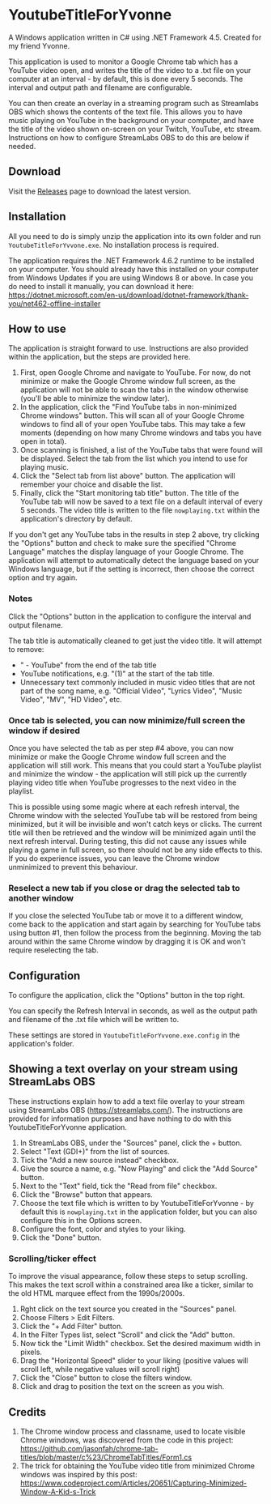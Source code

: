 # YoutubeTitleForYvonne

A Windows application written in C# using .NET Framework 4.5. Created for my friend Yvonne.

This application is used to monitor a Google Chrome tab which has a YouTube video open, and writes the title of the video to a .txt file on your computer at an interval - by default, this is done every 5 seconds. The interval and output path and filename are configurable.

You can then create an overlay in a streaming program such as Streamlabs OBS which shows the contents of the text file. This allows you to have music playing on YouTube in the background on your computer, and have the title of the video shown on-screen on your Twitch, YouTube, etc stream. Instructions on how to configure StreamLabs OBS to do this are below if needed.

## Download

Visit the [Releases](https://github.com/Reikooters/YoutubeTitleForYvonne/releases/latest) page to download the latest version.

## Installation

All you need to do is simply unzip the application into its own folder and run `YoutubeTitleForYvvone.exe`. No installation process is required.

The application requires the .NET Framework 4.6.2 runtime to be installed on your computer. You should already have this installed on your computer from Windows Updates if you are using Windows 8 or above. In case you do need to install it manually, you can download it here: https://dotnet.microsoft.com/en-us/download/dotnet-framework/thank-you/net462-offline-installer

## How to use

The application is straight forward to use. Instructions are also provided within the application, but the steps are provided here.

1. First, open Google Chrome and navigate to YouTube. For now, do not minimize or make the Google Chrome window full screen, as the application will not be able to scan the tabs in the window otherwise (you'll be able to minimize the window later).
2. In the application, click the "Find YouTube tabs in non-minimized Chrome windows" button. This will scan all of your Google Chrome windows to find all of your open YouTube tabs. This may take a few moments (depending on how many Chrome windows and tabs you have open in total).
3. Once scanning is finished, a list of the YouTube tabs that were found will be displayed. Select the tab from the list which you intend to use for playing music.
4. Click the "Select tab from list above" button. The application will remember your choice and disable the list.
5. Finally, click the "Start monitoring tab title" button.  The title of the YouTube tab will now be saved to a text file on a default interval of every 5 seconds. The video title is written to the file `nowplaying.txt` within the application's directory by default.

If you don't get any YouTube tabs in the results in step 2 above, try clicking the "Options" button and check to make sure the specified "Chrome Language" matches the display language of your Google Chrome. The application will attempt to automatically detect the language based on your Windows language, but if the setting is incorrect, then choose the correct option and try again.

### Notes

Click the "Options" button in the application to configure the interval and output filename.

The tab title is automatically cleaned to get just the video title. It will attempt to remove:

- " - YouTube" from the end of the tab title
- YouTube notifications, e.g. "(1)" at the start of the tab title.
- Unnecessary text commonly included in music video titles that are not part of the song name, e.g. "Official Video", "Lyrics Video", "Music Video", "MV", "HD Video", etc.

### Once tab is selected, you can now minimize/full screen the window if desired

Once you have selected the tab as per step #4 above, you can now minimize or make the Google Chrome window full screen and the application will still work. This means that you could start a YouTube playlist and minimize the window - the application will still pick up the currently playing video title when YouTube progresses to the next video in the playlist.

This is possible using some magic where at each refresh interval, the Chrome window with the selected YouTube tab will be restored from being minimized, but it will be invisible and won't catch keys or clicks. The current title will then be retrieved and the window will be minimized again until the next refresh interval. During testing, this did not cause any issues while playing a game in full screen, so there should not be any side effects to this. If you do experience issues, you can leave the Chrome window unminimized to prevent this behaviour.

### Reselect a new tab if you close or drag the selected tab to another window

If you close the selected YouTube tab or move it to a different window, come back to the application and start again by searching for YouTube tabs using button #1, then follow the process from the beginning. Moving the tab around within the same Chrome window by dragging it is OK and won't require reselecting the tab.

## Configuration

To configure the application, click the "Options" button in the top right.

You can specify the Refresh Interval in seconds, as well as the output path and filename of the .txt file which will be written to.

These settings are stored in `YoutubeTitleForYvvone.exe.config` in the application's folder.

## Showing a text overlay on your stream using StreamLabs OBS

These instructions explain how to add a text file overlay to your stream using StreamLabs OBS (https://streamlabs.com/). The instructions are provided for information purposes and have nothing to do with this YoutubeTitleForYvonne application.

1. In StreamLabs OBS, under the "Sources" panel, click the + button.
2. Select "Text (GDI+)" from the list of sources.
3. Tick the "Add a new source instead" checkbox.
4. Give the source a name, e.g. "Now Playing" and click the "Add Source" button.
5. Next to the "Text" field, tick the "Read from file" checkbox.
6. Click the "Browse" button that appears.
7. Choose the text file which is written to by YoutubeTitleForYvonne - by default this is `nowplaying.txt` in the application folder, but you can also configure this in the Options screen.
8. Configure the font, color and styles to your liking.
9. Click the "Done" button.

### Scrolling/ticker effect

To improve the visual appearance, follow these steps to setup scrolling. This makes the text scroll within a constrained area like a ticker, similar to the old HTML marquee effect from the 1990s/2000s.

1. Rght click on the text source you created in the "Sources" panel.
2. Choose Filters > Edit Filters.
3. Click the "+ Add Filter" button.
4. In the Filter Types list, select "Scroll" and click the "Add" button.
5. Now tick the "Limit Width" checkbox. Set the desired maximum width in pixels.
6. Drag the "Horizontal Speed" slider to your liking (positive values will scroll left, while negative values will scroll right)
7. Click the "Close" button to close the filters window.
8. Click and drag to position the text on the screen as you wish.

## Credits

1. The Chrome window process and classname, used to locate visible Chrome windows, was discovered from the code in this project: https://github.com/jasonfah/chrome-tab-titles/blob/master/c%23/ChromeTabTitles/Form1.cs
2. The trick for obtaining the YouTube video title from minimized Chrome windows was inspired by this post: https://www.codeproject.com/Articles/20651/Capturing-Minimized-Window-A-Kid-s-Trick
